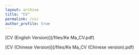 ```yaml
---
layout: archive
title: "CV"
permalink: /cv/
author_profile: true
---
```



[CV (English Version)](/files/Ke Ma_CV.pdf)

[CV (Chinese Version)](/files/Ke Ma_CV (Chinese version).pdf)



